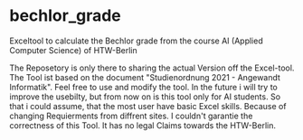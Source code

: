 # bechlor_grade
Exceltool to calculate the Bechlor grade from the course AI (Applied Computer Science) of HTW-Berlin

The Reposetory is only there to sharing the actual Version off the Excel-tool. The Tool ist based on the document "Studienordnung 2021 - Angewandt Informatik".
Feel free to use and modify the tool. In the future i will try to improve the usebilty, but from now on is this tool only for
AI students. So that i could assume, that the most user have basic Excel skills. Because of changing Requierments from diffrent sites.
I couldn't garantie the correctness of this Tool. It has no legal Claims towards the HTW-Berlin. 
